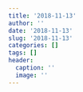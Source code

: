 ```yaml
---
title: '2018-11-13'
author: ''
date: '2018-11-13'
slug: '2018-11-13'
categories: []
tags: []
header:
  caption: ''
  image: ''
---
```


